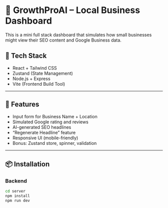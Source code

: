 # 🧠 GrowthProAI – Local Business Dashboard

This is a mini full stack dashboard that simulates how small businesses might view their SEO content and Google Business data.

## 🚀 Tech Stack

- React + Tailwind CSS
- Zustand (State Management)
- Node.js + Express
- Vite (Frontend Build Tool)

---

## 📸 Features

- Input form for Business Name + Location
- Simulated Google rating and reviews
- AI-generated SEO headlines
- “Regenerate Headline” feature
- Responsive UI (mobile-friendly)
- Bonus: Zustand store, spinner, validation

---

## 📦 Installation

### Backend
```bash
cd server
npm install
npm run dev


